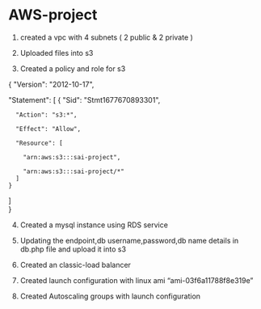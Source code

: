 # AWS-project


 1. created a vpc with 4 subnets ( 2 public & 2 private )


2. Uploaded files into s3


3. Created a policy and role for s3




{
  "Version": "2012-10-17",
  
  "Statement": [
    {
      "Sid": "Stmt1677670893301",
      
      "Action": "s3:*",
      
      "Effect": "Allow",
      
      "Resource": [
      
        "arn:aws:s3:::sai-project",
        
        "arn:aws:s3:::sai-project/*" 
      ]  
    }  
  ]  
}


4. Created a mysql instance using RDS service


5. Updating the endpoint,db username,password,db name details in db.php file and upload it into s3


6. Created an classic-load balancer


7. Created launch configuration with linux ami “ami-03f6a11788f8e319e”


8. Created Autoscaling groups with launch configuration
